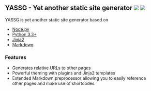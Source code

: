 <h2>
  YASSG - Yet another static site generator
  <a href="https://opensource.org/licenses/MIT"><img src="https://img.shields.io/badge/License-MIT-yellow.svg"></a>
  <a href="http://niklasrosenstein.github.io/yassg/"><img src="https://img.shields.io/badge/docs-latest-green.svg"></a>
</h1>

YASSG is yet another static site generator based on

* [Node.py](https://nodepy.org)
* [Python 3.3+](https://python.org)
* [Jinja2](http://jinja.pocoo.org/)
* [Markdown](https://daringfireball.net/projects/markdown/syntax)

### Features

* Generates relative URLs to other pages
* Powerful theming with plugins and Jinja2 templates
* Extended Markdown preprocessor allowing you to easily reference other pages
  and make use of shortcodes
